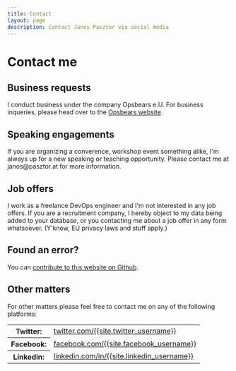 ```yaml
---
title: Contact
layout: page
description: Contact Janos Pasztor via social media
---
```


# Contact me

## Business requests

I conduct business under the company Opsbears e.U. For business inqueries, please head over to the [Opsbears website](https://opsbears.com/).

## Speaking engagements

If you are organizing a converence, workshop event something alike, I'm always up for a new speaking or teaching
opportunity. Please contact me at &#106;&#097;&#110;&#111;&#115;&#064;&#112;&#097;&#115;&#122;&#116;&#111;&#114;&#046;&#097;&#116; for more information.

## Job offers

I work as a freelance DevOps engineer and I'm not interested in any job offers. If you are a recruitment company,
I hereby object to my data being added to your database, or you contacting me about a job offer in any form whatsoever.
(Y'know, EU privacy laws and stuff apply.)

## Found an error?

You can [contribute to this website on Github](https://github.com/janoszen/pasztor.at).

## Other matters

For other matters please feel free to contact me on any of the following platforms:

<div class="content__table">
<table class="table">
    <tr><th>Twitter:</th><td><a href="https://twitter.com/{{site.twitter_username}}" target="_blank" rel="noreferrer noopener">twitter.com/{{site.twitter_username}}</a></td></tr>
    <tr><th>Facebook:</th><td><a href="https://facebook.com/{{site.facebook_username}}" target="_blank" rel="noreferrer noopener">facebook.com/{{site.facebook_username}}</a></td></tr>
    <tr><th>Linkedin:</th><td><a href="https://linkedin.com/in/{{site.linkedin_username}}" target="_blank" rel="noreferrer noopener">linkedin.com/in/{{site.linkedin_username}}</a></td></tr>
</table>
</div>
